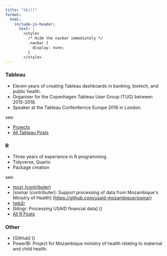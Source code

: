 ```yaml
---
title: "Skill"
format:
  html:
    include-in-header:
      text: |
        <style>
          /* Hide the navbar immediately */
          .navbar {
            display: none;
          }
        </style>
---
```


### Tableau
- Eleven years of creating Tableau dashboards in banking, biotech, and public health.
- Organiser for the Copenhagen Tableau User Group (TUG) between 2015-2018.
- Speaker at the Tableau Confenfernce Europe 2016 in London.

see: 
- [Projects](https://public.tableau.com/app/profile/kirstin.lyon5886/vizzes)
- [All Tableau Posts](/categories/tableau/index.html)


### R
- Three years of experience in R programming.
- Tidyverse, Quarto
- Package creation

see:
- [mozr (contributer)]()  
- [sismar (contributer): Support processing of data from Mozambique's Ministry of Health] (https://github.com/usaid-mozambique/sismar) 
- [twb2r](https://github.com/KirstinLyon/TWB2R)
- [blingr: Processing USAID financial data] ()
- [All R Posts](/categories/r/index.html)



### Other
- [GitHub] ()
- PowerBI: Project for Mozambique ministry of health relating to maternal and child health.

